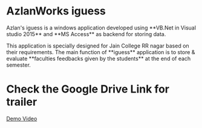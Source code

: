 # AzlanWorks iguess
<p>Azlan's iguess is a windows application developed using **VB.Net in Visual studio 2015** and **MS Access** as backend for storing data.</p>

<p>This application is specially designed for Jain College RR nagar based on their requirements. The main function of **iguess** application is to store & evaluate **faculties feedbacks given by the students** at the end of each semester.</p>

# Check the Google Drive Link for trailer
<a href="https://drive.google.com/open?id=1pEvrY4hNTpHkFYNwvvW5KfqbUX-YltaV">Demo Video</a>
